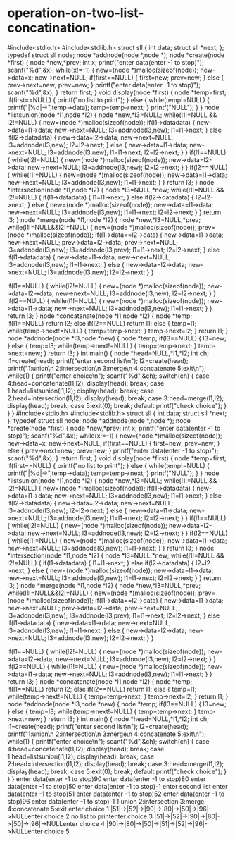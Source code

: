 # operation-on-two-list-concatination-
#include<stdio.h>
#include<stdlib.h>
struct sll
{
int data;
struct sll *next;
};
typedef struct sll node;
node *addnode(node *,node *);
node *create(node *first)
{
node *new,*prev;
int x;
printf("enter data(enter -1 to stop)");
scanf("%d",&x);
while(x!=-1)
{
new=(node *)malloc(sizeof(node));
new->data=x;
new->next=NULL;
if(first==NULL)
{
first=new;
prev=new;
}
else
{
prev->next=new;
prev=new;
}
printf("enter data(enter -1 to stop)");
scanf("%d",&x);
}
return first;
}
void display(node *first)
{
node *temp=first;
if(first==NULL)
{
printf("no list to print");
}
else
{
while(temp!=NULL)
{
printf("|%d|->",temp->data);
temp=temp->next;
}
printf("NULL");
}
}
node *listsunion(node *l1,node *l2)
{
node *new,*l3=NULL;
while(l1!=NULL && l2!=NULL)
{
new=(node *)malloc(sizeof(node));
if(l1->data<l2->data)
{
new->data=l1->data;
new->next=NULL;
l3=addnode(l3,new);
l1=l1->next;
}
else if(l2->data<l1->data)
{
new->data=l2->data;
new->next=NULL;
l3=addnode(l3,new);
l2=l2->next;
}
else
{
new->data=l1->data;
new->next=NULL;
l3=addnode(l3,new);
l1=l1->next;
l2=l2->next;
}
}
if(l1==NULL)
{
while(l2!=NULL)
{
new=(node *)malloc(sizeof(node));
new->data=l2->data;
new->next=NULL;
l3=addnode(l3,new);
l2=l2->next;
}
}
if(l2==NULL)
{
while(l1!=NULL)
{
new=(node *)malloc(sizeof(node));
new->data=l1->data;
new->next=NULL;
l3=addnode(l3,new);
l1=l1->next;
}
}
return l3;
}
node *intersection(node *l1,node *l2)
{
node *l3=NULL,*new;
while(l1!=NULL && l2!=NULL)
{
if(l1->data<l2->data)
{
l1=l1->next;
}
else if(l2->data<l1->data)
{
l2=l2->next;
}
else
{
new=(node *)malloc(sizeof(node));
new->data=l1->data;
new->next=NULL;
l3=addnode(l3,new);
l1=l1->next;
l2=l2->next;
}
}
return l3;
}
node *merge(node *l1,node *l2)
{
node *new,*l3=NULL,*prev;
while(l1!=NULL&&l2!=NULL)
{
new=(node *)malloc(sizeof(node));
prev=(node *)malloc(sizeof(node));
if(l1->data==l2->data)
{
new->data=l1->data;
new->next=NULL;
prev->data=l2->data;
prev->next=NULL;
l3=addnode(l3,new);
l3=addnode(l3,prev);
l1=l1->next;
l2=l2->next;
}
else if(l1->data<l2->data)
{
new->data=l1->data;
new->next=NULL;
l3=addnode(l3,new);
l1=l1->next;
}
else
{
new->data=l2->data;
new->next=NULL;
l3=addnode(l3,new);
l2=l2->next;
}
}

if(l1==NULL)
{
while(l2!=NULL)
{
new=(node *)malloc(sizeof(node));
new->data=l2->data;
new->next=NULL;
l3=addnode(l3,new);
l2=l2->next;
}
}
if(l2==NULL)
{
while(l1!=NULL)
{
new=(node *)malloc(sizeof(node));
new->data=l1->data;
new->next=NULL;
l3=addnode(l3,new);
l1=l1->next;
}
}
return l3;
}
node *concatenate(node *l1,node *l2)
{
node *temp;
if(l1==NULL)
return l2;
else if(l2==NULL)
return l1;
else
{
temp=l1;
while(temp->next!=NULL)
{
temp=temp->next;
}
temp->next=l2;
}
return l1;
}
node *addnode(node *l3,node *new)
{
node *temp;
if(l3==NULL)
{
l3=new;
}
else
{
temp=l3;
while(temp->next!=NULL)
{
temp=temp->next;
}
temp->next=new;
}
return l3;
}
int main()
{
node *head=NULL,*l1,*l2;
int ch;
l1=create(head);
printf("enter second list\n");
l2=create(head);
printf("1:union\n 2:intersection\n 3:merge\n 4:concatenate 5:exit\n");
while(1)
{
printf("enter choice\n");
scanf("%d",&ch);
switch(ch)
{
case 4:head=concatenate(l1,l2);
display(head);
 break;
case 1:head=listsunion(l1,l2);
 display(head);
 break;
case 2:head=intersection(l1,l2);
 display(head);
 break;
case 3:head=merge(l1,l2);
 display(head);
 break;
case 5:exit(0);
 break;
default:printf("check choice");
}
}
}
  #include<stdio.h>
#include<stdlib.h>
struct sll
{
int data;
struct sll *next;
};
typedef struct sll node;
node *addnode(node *,node *);
node *create(node *first)
{
node *new,*prev;
int x;
printf("enter data(enter -1 to stop)");
scanf("%d",&x);
while(x!=-1)
{
new=(node *)malloc(sizeof(node));
new->data=x;
new->next=NULL;
if(first==NULL)
{
first=new;
prev=new;
}
else
{
prev->next=new;
prev=new;
}
printf("enter data(enter -1 to stop)");
scanf("%d",&x);
}
return first;
}
void display(node *first)
{
node *temp=first;
if(first==NULL)
{
printf("no list to print");
}
else
{
while(temp!=NULL)
{
printf("|%d|->",temp->data);
temp=temp->next;
}
printf("NULL");
}
}
node *listsunion(node *l1,node *l2)
{
node *new,*l3=NULL;
while(l1!=NULL && l2!=NULL)
{
new=(node *)malloc(sizeof(node));
if(l1->data<l2->data)
{
new->data=l1->data;
new->next=NULL;
l3=addnode(l3,new);
l1=l1->next;
}
else if(l2->data<l1->data)
{
new->data=l2->data;
new->next=NULL;
l3=addnode(l3,new);
l2=l2->next;
}
else
{
new->data=l1->data;
new->next=NULL;
l3=addnode(l3,new);
l1=l1->next;
l2=l2->next;
}
}
if(l1==NULL)
{
while(l2!=NULL)
{
new=(node *)malloc(sizeof(node));
new->data=l2->data;
new->next=NULL;
l3=addnode(l3,new);
l2=l2->next;
}
}
if(l2==NULL)
{
while(l1!=NULL)
{
new=(node *)malloc(sizeof(node));
new->data=l1->data;
new->next=NULL;
l3=addnode(l3,new);
l1=l1->next;
}
}
return l3;
}
node *intersection(node *l1,node *l2)
{
node *l3=NULL,*new;
while(l1!=NULL && l2!=NULL)
{
if(l1->data<l2->data)
{
l1=l1->next;
}
else if(l2->data<l1->data)
{
l2=l2->next;
}
else
{
new=(node *)malloc(sizeof(node));
new->data=l1->data;
new->next=NULL;
l3=addnode(l3,new);
l1=l1->next;
l2=l2->next;
}
}
return l3;
}
node *merge(node *l1,node *l2)
{
node *new,*l3=NULL,*prev;
while(l1!=NULL&&l2!=NULL)
{
new=(node *)malloc(sizeof(node));
prev=(node *)malloc(sizeof(node));
if(l1->data==l2->data)
{
new->data=l1->data;
new->next=NULL;
prev->data=l2->data;
prev->next=NULL;
l3=addnode(l3,new);
l3=addnode(l3,prev);
l1=l1->next;
l2=l2->next;
}
else if(l1->data<l2->data)
{
new->data=l1->data;
new->next=NULL;
l3=addnode(l3,new);
l1=l1->next;
}
else
{
new->data=l2->data;
new->next=NULL;
l3=addnode(l3,new);
l2=l2->next;
}
}

if(l1==NULL)
{
while(l2!=NULL)
{
new=(node *)malloc(sizeof(node));
new->data=l2->data;
new->next=NULL;
l3=addnode(l3,new);
l2=l2->next;
}
}
if(l2==NULL)
{
while(l1!=NULL)
{
new=(node *)malloc(sizeof(node));
new->data=l1->data;
new->next=NULL;
l3=addnode(l3,new);
l1=l1->next;
}
}
return l3;
}
node *concatenate(node *l1,node *l2)
{
node *temp;
if(l1==NULL)
return l2;
else if(l2==NULL)
return l1;
else
{
temp=l1;
while(temp->next!=NULL)
{
temp=temp->next;
}
temp->next=l2;
}
return l1;
}
node *addnode(node *l3,node *new)
{
node *temp;
if(l3==NULL)
{
l3=new;
}
else
{
temp=l3;
while(temp->next!=NULL)
{
temp=temp->next;
}
temp->next=new;
}
return l3;
}
int main()
{
node *head=NULL,*l1,*l2;
int ch;
l1=create(head);
printf("enter second list\n");
l2=create(head);
printf("1:union\n 2:intersection\n 3:merge\n 4:concatenate 5:exit\n");
while(1)
{
printf("enter choice\n");
scanf("%d",&ch);
switch(ch)
{
case 4:head=concatenate(l1,l2);
display(head);
 break;
case 1:head=listsunion(l1,l2);
 display(head);
 break;
case 2:head=intersection(l1,l2);
 display(head);
 break;
case 3:head=merge(l1,l2);
 display(head);
 break;
case 5:exit(0);
 break;
default:printf("check choice");
}
}
}
  enter data(enter -1 to stop)90
enter data(enter -1 to stop)80
enter data(enter -1 to stop)50
enter data(enter -1 to stop)-1
enter second list
enter data(enter -1 to stop)51
enter data(enter -1 to stop)52
enter data(enter -1 to stop)96
enter data(enter -1 to stop)-1
1:union
 2:intersection
 3:merge
 4:concatenate 5:exit
enter choice
1
|51|->|52|->|90|->|80|->|50|->|96|->NULLenter choice
2
no list to printenter choice
3
|51|->|52|->|90|->|80|->|50|->|96|->NULLenter choice
4
|90|->|80|->|50|->|51|->|52|->|96|->NULLenter choice
5
